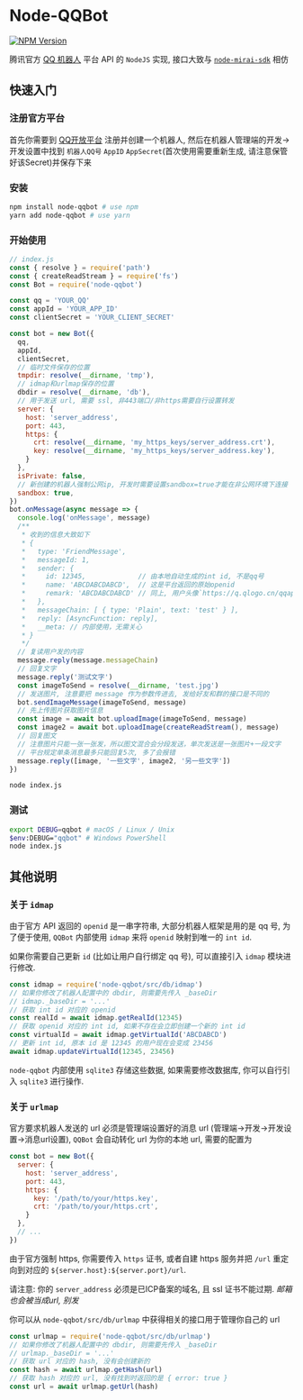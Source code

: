 # Node-QQBot

[![NPM Version](https://img.shields.io/npm/v/node-qqbot)](https://www.npmjs.com/package/node-qqbot)

腾讯官方 [QQ 机器人](https://bot.q.qq.com/wiki/#) 平台 API 的 `NodeJS` 实现, 接口大致与 [`node-mirai-sdk`](https://github.com/RedBeanN/node-mirai) 相仿

## 快速入门

### 注册官方平台

首先你需要到 [QQ开放平台](https://q.qq.com/) 注册并创建一个机器人, 然后在机器人管理端的开发→开发设置中找到 `机器人QQ号` `AppID` `AppSecret`(首次使用需要重新生成, 请注意保管好该Secret)并保存下来

### 安装

```sh
npm install node-qqbot # use npm
yarn add node-qqbot # use yarn

```

### 开始使用

```js
// index.js
const { resolve } = require('path')
const { createReadStream } = require('fs')
const Bot = require('node-qqbot')

const qq = 'YOUR_QQ'
const appId = 'YOUR_APP_ID'
const clientSecret = 'YOUR_CLIENT_SECRET'

const bot = new Bot({
  qq,
  appId,
  clientSecret,
  // 临时文件保存的位置
  tmpdir: resolve(__dirname, 'tmp'),
  // idmap和urlmap保存的位置
  dbdir = resolve(__dirname, 'db'),
  // 用于发送 url, 需要 ssl, 非443端口/非https需要自行设置转发
  server: {
    host: 'server_address',
    port: 443,
    https: {
      crt: resolve(__dirname, 'my_https_keys/server_address.crt'),
      key: resolve(__dirname, 'my_https_keys/server_address.key'),
    }
  },
  isPrivate: false,
  // 新创建的机器人强制公网ip, 开发时需要设置sandbox=true才能在非公网环境下连接
  sandbox: true,
})
bot.onMessage(async message => {
  console.log('onMessage', message)
  /**
   * 收到的信息大致如下
   * {
   *   type: 'FriendMessage',
   *   messageId: 1,
   *   sender: {
   *     id: 12345,             // 由本地自动生成的int id, 不是qq号
   *     name: 'ABCDABCDABCD',  // 这是平台返回的原始openid
   *     remark: 'ABCDABCDABCD' // 同上, 用户头像`https://q.qlogo.cn/qqapp/${appId}/${realId}/640`
   *   },
   *   messageChain: [ { type: 'Plain', text: 'test' } ],
   *   reply: [AsyncFunction: reply],
   *   __meta: // 内部使用，无需关心
   * }
   */
  // 复读用户发的内容
  message.reply(message.messageChain)
  // 回复文字
  message.reply('测试文字')
  const imageToSend = resolve(__dirname, 'test.jpg')
  // 发送图片, 注意要把 message 作为参数传进去, 发给好友和群的接口是不同的
  bot.sendImageMessage(imageToSend, message)
  // 先上传图片获取图片信息
  const image = await bot.uploadImage(imageToSend, message)
  const image2 = await bot.uploadImage(createReadStream(), message)
  // 回复图文
  // 注意图片只能一张一张发，所以图文混合会分段发送，单次发送是一张图片+一段文字
  // 平台规定单条消息最多只能回复5次, 多了会报错
  message.reply([image, '一些文字', image2, '另一些文字'])
})
```

```sh
node index.js
```

### 测试

```sh
export DEBUG=qqbot # macOS / Linux / Unix
$env:DEBUG="qqbot" # Windows PowerShell
node index.js
```

## 其他说明

### 关于 `idmap`

由于官方 API 返回的 `openid` 是一串字符串, 大部分机器人框架是用的是 qq 号, 为了便于使用, `QQBot` 内部使用 `idmap` 来将 `openid` 映射到唯一的 `int id`.

如果你需要自己更新 `id` (比如让用户自行绑定 qq 号), 可以直接引入 `idmap` 模块进行修改.

```js
const idmap = require('node-qqbot/src/db/idmap')
// 如果你修改了机器人配置中的 dbdir, 则需要先传入 _baseDir
// idmap._baseDir = '...'
// 获取 int id 对应的 openid
const realId = await idmap.getRealId(12345)
// 获取 openid 对应的 int id, 如果不存在会立即创建一个新的 int id
const virtualId = await idmap.getVirtualId('ABCDABCD')
// 更新 int id, 原本 id 是 12345 的用户现在会变成 23456
await idmap.updateVirtualId(12345, 23456)
```

`node-qqbot` 内部使用 `sqlite3` 存储这些数据, 如果需要修改数据库, 你可以自行引入 `sqlite3` 进行操作.

### 关于 `urlmap`

官方要求机器人发送的 url 必须是管理端设置好的消息 url (管理端→开发→开发设置→消息url设置), `QQBot` 会自动转化 url 为你的本地 url, 需要的配置为

```js
const bot = new Bot({
  server: {
    host: 'server_address',
    port: 443,
    https: {
      key: '/path/to/your/https.key',
      crt: '/path/to/your/https.crt',
    }
  },
  // ...
})
```

由于官方强制 https, 你需要传入 `https` 证书, 或者自建 https 服务并把 `/url` 重定向到对应的 `${server.host}:${server.port}/url`.

请注意: 你的 `server_address` 必须是已ICP备案的域名, 且 ssl 证书不能过期.
*邮箱也会被当成url, 别发*

你可以从 `node-qqbot/src/db/urlmap` 中获得相关的接口用于管理你自己的 url

```js
const urlmap = require('node-qqbot/src/db/urlmap')
// 如果你修改了机器人配置中的 dbdir, 则需要先传入 _baseDir
// urlmap._baseDir = '...'
// 获取 url 对应的 hash, 没有会创建新的
const hash = await urlmap.getHash(url)
// 获取 hash 对应的 url, 没有找到时返回的是 { error: true }
const url = await urlmap.getUrl(hash)
```
